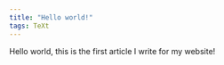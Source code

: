 ```yaml
---
title: "Hello world!"
tags: TeXt
---
```


Hello world, this is the first article I write for my website!

